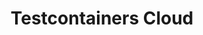 ---
title: Testcontainers Cloud
submenu: cloud
sections:
  - partial: cloud-banner
    title: |
      **Test Without Limits.**\
      Ship With Confidence.
    description: Testcontainers is an open source framework for providing throwaway, lightweight instances of databases, message brokers, web browsers, or just about anything that can run in a Docker container.
    buttons:
      - label: Start Testing
        url: https://app.testcontainers.cloud/signup
      - label: Get A Demo
        url: https://atomicjar.typeform.com/to/MtTeGHIi
        style: outline
    buttonCallout: Get started in 5 minutes!
    video:
      id: zy6ulq0k2ns
      image: images/tcc-video-billboard.png
  - partial: step-cards
    title: Run Tests, Not Containers
    description: Enhance team efficiency by getting rid of flaky tests and ensuring consistency from dev to CI
    cards:
      - title: Testcontainers Cloud for Desktop
        description: Test everything on your laptop without worrying about resources. No local docker daemon needed!
        icon: /images/tcc-desktop.svg
        steps: 
          - Sign up for free
          - Download the desktop client
          - Run the client and sign in
          - Start your tests as usual; your laptop stays cold and snappy
      - title: Testcontainers Cloud for CI
        description: Run your ever-growing test suite without scaling your CI, and speed it up by running tests in parallel. No system privileges required!
        icon: /images/tcc-ci.svg
        steps: 
          - Sign up for free
          - Create a Service Account token
          - Add the agent to your CI workflow
          - Start tests in your CI as usual; your tests are running in the cloud!
  - partial: quotes
    quotes:
      - quote: Adopting Testcontainers Cloud was simple. It just worked out of the box and gave our entire dev team access to a scalable backend to run their tests, with zero configuration or additional steps.
        name: Nicolai Baldin
        role: CEO & Founder at Synthesized
        image: /images/quotes/nicolai-baldin.jpg
      - quote: Adopting Testcontainers Cloud was simple. It just worked out of the box and gave our entire dev team access to a scalable backend to run their tests, with zero configuration or additional steps.
        name: Nicolai Baldin 2
        role: CEO & Founder at Synthesized
        image: /images/quotes/nicolai-baldin.jpg
  - partial: experience-columns
    title: Full Testcontainers Experience
    description: Testcontainers is an open source framework for providing throwaway, lightweight instances of databases, message brokers, web browsers, or just about anything that can run in a Docker container. Testcontainers Cloud lets you have the same great experience wherever you are running your tests.
    columns:
      - icon: testcontainers
        title: Unit Tests With Real Dependencies
      - icon: languages
        title: Supports Popular Languages
      - icon: modules
        title: Test Anything You Can Containerize
    buttons:
      - label: Learn More About Testcontainers
        url: /
        style: outline
  - partial: alternating-image
    title: Get Started In Minutes!
    description: |
      - Works with your existing tests without any code changes
      - Install the non-privileged agent and you are good to go
      - Plays nice with both public and private registries
    image: /images/testcontainers-cloud-diagram.png
    buttons:
      - label: Start Testing
        url: https://app.testcontainers.cloud/signup
  - partial: tweets
    title: What Our Users Are Saying
    tweets:
      - |
        <blockquote class="twitter-tweet"><p lang="en" dir="ltr">Did I already say that <a href="https://twitter.com/testcontainers?ref_src=twsrc%5Etfw">@testcontainers</a> is awesome? Of course I did, but if you get the chance to (early) access <a href="https://twitter.com/AtomicJarInc?ref_src=twsrc%5Etfw">@AtomicJarInc</a>&#39;s testcontainers cloud ☁️ you should not hesitate to do so! It really &quot;just works&quot;, great piece of software! <a href="https://t.co/K0fyjL89Z1">pic.twitter.com/K0fyjL89Z1</a></p>&mdash; Frederik Hahne 🏠 💻 @atomfrede@mastodon.social (@atomfrede) <a href="https://twitter.com/atomfrede/status/1513017369840521218?ref_src=twsrc%5Etfw">April 10, 2022</a></blockquote>
      - |
        <blockquote class="twitter-tweet"><p lang="en" dir="ltr">I had the good fortune of being asked to beta test Testcontainers Cloud. It’s the real deal. Drop-in replacement for Docker Desktop and containers now start more quickly, both in Spring Boot’s own build and tests of various Boot-based apps that I maintain. Impressive start. <a href="https://t.co/WMwplC0lIo">https://t.co/WMwplC0lIo</a></p>&mdash; Andy Wilkinson (@ankinson) <a href="https://twitter.com/ankinson/status/1457684213935886344?ref_src=twsrc%5Etfw">November 8, 2021</a></blockquote>
      - |
        <blockquote class="twitter-tweet"><p lang="en" dir="ltr">Our team was blessed to experience <a href="https://twitter.com/testcontainers?ref_src=twsrc%5Etfw">@testcontainers</a> Cloud and it&#39;s so easy to migrate. No more worries over dependency on dind.</p>&mdash; Rashidi Zin (@shidi) <a href="https://twitter.com/shidi/status/1524576940531007489?ref_src=twsrc%5Etfw">May 12, 2022</a></blockquote>
      - |
        <blockquote class="twitter-tweet"><p lang="en" dir="ltr">I used <a href="https://twitter.com/jetbrains?ref_src=twsrc%5Etfw">@jetbrains</a> Gateway only briefly but I can already see it&#39;s the future of development.<br><br>Most of us work on laptops but need to run multiple servers/containers just to locally develop some applications.<a href="https://twitter.com/testcontainers?ref_src=twsrc%5Etfw">@testcontainers</a> Cloud is another great example! <a href="https://t.co/2XWbh4UcgA">https://t.co/2XWbh4UcgA</a></p>&mdash; Simon Vergauwen (@vergauwen_simon) <a href="https://twitter.com/vergauwen_simon/status/1477995269157437440?ref_src=twsrc%5Etfw">January 3, 2022</a></blockquote>
      - |
        <blockquote class="twitter-tweet"><p lang="en" dir="ltr">Got an exciting <a href="https://twitter.com/micronautfw?ref_src=twsrc%5Etfw">@micronautfw</a> spike working:<br>1. start a build<br>2. runs tests which require a MySQL server<br>3. let Testcontainers Cloud spawn a container<br>4. let tests run in JVM mode<br>5. build a native image of the tests<br>6. run them against the same container<a href="https://t.co/iXFN6NC79C">https://t.co/iXFN6NC79C</a></p>&mdash; Cédric Champeau ⇝ @melix@mastodon.xyz (@CedricChampeau) <a href="https://twitter.com/CedricChampeau/status/1530140276240617473?ref_src=twsrc%5Etfw">May 27, 2022</a></blockquote>
      - |
        <blockquote class="twitter-tweet"><p lang="en" dir="ltr"><a href="https://twitter.com/QuarkusIO?ref_src=twsrc%5Etfw">@QuarkusIO</a> Dev Services 🚀 and <a href="https://twitter.com/testcontainers?ref_src=twsrc%5Etfw">@testcontainers</a> Cloud are a great match. Assuming we have 2 apps + <a href="https://twitter.com/hashtag/kafka?src=hash&amp;ref_src=twsrc%5Etfw">#kafka</a> just:<br>🔹 Run <a href="https://twitter.com/hashtag/testcontainers?src=hash&amp;ref_src=twsrc%5Etfw">#testcontainers</a> agent (no need local Docker)<br>🔹 Run both apps in dev mode - Kafka (shared between apps) starts on testcontainers cloud</p>&mdash; Piotr Mińkowski (@piotr_minkowski) <a href="https://twitter.com/piotr_minkowski/status/1491430441341317127?ref_src=twsrc%5Etfw">February 9, 2022</a></blockquote>
      - | 
        <blockquote class="twitter-tweet"><p lang="en" dir="ltr">Friends of Docker wormholes in CI, I have bad news for you: I just threw <a href="https://twitter.com/AtomicJarInc?ref_src=twsrc%5Etfw">@AtomicJarInc</a> <a href="https://twitter.com/testcontainers?ref_src=twsrc%5Etfw">@testcontainers</a> cloud support into the build config and things(tm) are just working. <a href="https://t.co/CkMGjmG5xZ">pic.twitter.com/CkMGjmG5xZ</a></p>&mdash; Gerrit Meier meistermeier@mastodon.social (@meistermeier) <a href="https://twitter.com/meistermeier/status/1458841321871978497?ref_src=twsrc%5Etfw">November 11, 2021</a></blockquote>
      - |
        <blockquote class="twitter-tweet" data-dnt="true"><p lang="en" dir="ltr">Today I got the opportunity to try out Testcontainers Cloud by <a href="https://twitter.com/AtomicJarInc?ref_src=twsrc%5Etfw">@AtomicJarInc</a>. It worked great with very minimal setup and I didn&#39;t have such a pleasant experience with any new tool in the recent time. <a href="https://t.co/9Esr1Ib7Br">https://t.co/9Esr1Ib7Br</a></p>&mdash; Siva (@sivalabs) <a href="https://twitter.com/sivalabs/status/1527705269920157697?ref_src=twsrc%5Etfw">May 20, 2022</a></blockquote>
      - |
        <blockquote class="twitter-tweet"><p lang="en" dir="ltr">Holy amazing wowsers! The best improvement to developer productivity since docker has landed. I got hands on with Testcontainers Cloud yesterday and it blew me away. Local dev, test, and CI will never be the same. Forever better. Thank you <a href="https://twitter.com/AtomicJarInc?ref_src=twsrc%5Etfw">@AtomicJarInc</a>! <a href="https://t.co/UNIWCGq6KM">https://t.co/UNIWCGq6KM</a></p>&mdash; James Ward (@_JamesWard) <a href="https://twitter.com/_JamesWard/status/1456260335095013379?ref_src=twsrc%5Etfw">November 4, 2021</a></blockquote>
      - |
        <blockquote class="twitter-tweet"><p lang="en" dir="ltr"><a href="https://twitter.com/AtomicJarInc?ref_src=twsrc%5Etfw">@AtomicJarInc</a> has a Testcontainers Cloud offering that’s in limited private beta but I bet they might be able to help you… :)</p>&mdash; Josh Long (@starbuxman) <a href="https://twitter.com/starbuxman/status/1486175342502891520?ref_src=twsrc%5Etfw">January 26, 2022</a></blockquote>
      - | 
        <blockquote class="twitter-tweet"><p lang="en" dir="ltr">Shout out to <a href="https://twitter.com/AtomicJarInc?ref_src=twsrc%5Etfw">@AtomicJarInc</a> ! Thanks to their Testcontainers Cloud I was able to run the full test suite of <a href="https://twitter.com/opentelemetry?ref_src=twsrc%5Etfw">@opentelemetry</a> Java Instrumentation project on Apple Silicon. That was A LOT of different containers that still does not run on latest MBPs.</p>&mdash; Nikita Salnikov-Tarnovski (@iNikem) <a href="https://twitter.com/iNikem/status/1476297110043742209?ref_src=twsrc%5Etfw">December 29, 2021</a></blockquote>
      - |
        <blockquote class="twitter-tweet"><p lang="en" dir="ltr">Simply wow. I&#39;ve just got chance to test <a href="https://twitter.com/AtomicJarInc?ref_src=twsrc%5Etfw">@AtomicJarInc</a> <a href="https://twitter.com/testcontainers?ref_src=twsrc%5Etfw">@testcontainers</a> cloud and still I can&#39;t believe how simple is it to use :-) ⚛️♥️</p>&mdash; Vladimír Oraný @musketyr@mastodon.social (@musketyr) <a href="https://twitter.com/musketyr/status/1471057887086714885?ref_src=twsrc%5Etfw">December 15, 2021</a></blockquote>
      - |
        <blockquote class="twitter-tweet"><p lang="en" dir="ltr">I have to say, <a href="https://twitter.com/QuarkusIO?ref_src=twsrc%5Etfw">@QuarkusIO</a> dev-services combined with <a href="https://twitter.com/testcontainers?ref_src=twsrc%5Etfw">@testcontainers</a> in the cloud via <a href="https://twitter.com/AtomicJarInc?ref_src=twsrc%5Etfw">@AtomicJarInc</a> is brilliant. <br><br>No load for the containers on the local machine and config-free setup. <br><br>Expect more about it soon.</p>&mdash; Michael Simons (@rotnroll666) <a href="https://twitter.com/rotnroll666/status/1458818182177857544?ref_src=twsrc%5Etfw">November 11, 2021</a></blockquote>
      - |
        <blockquote class="twitter-tweet"><p lang="en" dir="ltr">Had the opportunity to try <a href="https://twitter.com/hashtag/TestcontainersCloud?src=hash&amp;ref_src=twsrc%5Etfw">#TestcontainersCloud</a>.<br><br>Here is the manual how to execute all your existing <a href="https://twitter.com/testcontainers?ref_src=twsrc%5Etfw">@testcontainers</a> tests in the cloud:<br><br>1. Download Testcontainers Cloud Client<br>2. Start Testcontainers Cloud Client<br>3. Run tests<br><br>That&#39;s it. That&#39;s the manual.<br><br>Just amazing!</p>&mdash; Oliver Libutzki (@OliverLibutzki) <a href="https://twitter.com/OliverLibutzki/status/1502290509628325890?ref_src=twsrc%5Etfw">March 11, 2022</a></blockquote>
      - |
        <blockquote class="twitter-tweet"><p lang="en" dir="ltr">This should be interesting! Ever since <a href="https://twitter.com/QuarkusIO?ref_src=twsrc%5Etfw">@quarkusio</a> introduced devservices that uses <a href="https://twitter.com/testcontainers?ref_src=twsrc%5Etfw">@testcontainers</a> I’ve wondered how we could make it available for users without the machine power or even access to docker. Testcontainer cloud solves that problem. <a href="https://t.co/uzHmMfGPR6">https://t.co/uzHmMfGPR6</a></p>&mdash; Max Rydahl Andersen (@maxandersen) <a href="https://twitter.com/maxandersen/status/1456274387028492298?ref_src=twsrc%5Etfw">November 4, 2021</a></blockquote>
      - |
        <blockquote class="twitter-tweet"><p lang="en" dir="ltr">Are <a href="https://twitter.com/testcontainers?ref_src=twsrc%5Etfw">@testcontainers</a> fast enough for TDD (test driven development)? I think yes, absolutely. Especially if you set them to reusable. <br><br>Having only a thin client at hand but still want to use them? Using TC cloud from <a href="https://twitter.com/AtomicJarInc?ref_src=twsrc%5Etfw">@AtomicJarInc</a> makes this possible.</p>&mdash; Michael Simons (@rotnroll666) <a href="https://twitter.com/rotnroll666/status/1488937352097681409?ref_src=twsrc%5Etfw">February 2, 2022</a></blockquote>
      - |
        <blockquote class="twitter-tweet"><p lang="en" dir="ltr">&quot;With <a href="https://twitter.com/testcontainers?ref_src=twsrc%5Etfw">@testcontainers</a> Cloud, we run the backing containers for our integration tests in the cloud. There&#39;s no change required for our test. [...] I am convinced that this will drive the productivity (e.g., faster builds) for testing with Testcontainers even further.&quot; 😍🤗 <a href="https://t.co/tz9fdZdrF5">https://t.co/tz9fdZdrF5</a></p>&mdash; Sergei Egorov (@bsideup) <a href="https://twitter.com/bsideup/status/1507314484767084558?ref_src=twsrc%5Etfw">March 25, 2022</a></blockquote>
  - partial: signup-form
    title: Start Testing
    description: |
      Get access to your on-demand cloud environments to supercharge your Testcontainers based tests! Remove their resource consumption from your local machine or CI workers. Simplify your setup to have more reliable integration tests.
    placeholder: Enter your email
    label: Start Testing
---